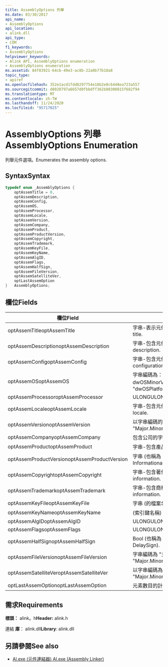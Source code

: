 ```yaml
---
title: AssemblyOptions 列舉
ms.date: 03/30/2017
api_name:
- AssemblyOptions
api_location:
- alink.dll
api_type:
- COM
f1_keywords:
- AssemblyOptions
helpviewer_keywords:
- Alink API, AssemblyOptions enumeration
- AssemblyOptions enumeration
ms.assetid: 84f83921-64cb-49e3-ac8b-22a0b77b18a8
topic_type:
- apiref
ms.openlocfilehash: 352e1acd1fdd8297754e18b2e8c6448ea723a557
ms.sourcegitcommit: d8020797a6657d0fbbdff362b80300815f682f94
ms.translationtype: MT
ms.contentlocale: zh-TW
ms.lasthandoff: 11/24/2020
ms.locfileid: "95717025"
---
```

# <a name="assemblyoptions-enumeration"></a><span data-ttu-id="01c91-102">AssemblyOptions 列舉</span><span class="sxs-lookup"><span data-stu-id="01c91-102">AssemblyOptions Enumeration</span></span>

<span data-ttu-id="01c91-103">列舉元件選項。</span><span class="sxs-lookup"><span data-stu-id="01c91-103">Enumerates the assembly options.</span></span>  
  
## <a name="syntax"></a><span data-ttu-id="01c91-104">Syntax</span><span class="sxs-lookup"><span data-stu-id="01c91-104">Syntax</span></span>  
  
```cpp  
typedef enum _AssemblyOptions {  
    optAssemTitle = 0,  
    optAssemDescription,  
    optAssemConfig,  
    optAssemOS,  
    optAssemProcessor,  
    optAssemLocale,  
    optAssemVersion,  
    optAssemCompany,  
    optAssemProduct,  
    optAssemProductVersion,  
    optAssemCopyright,  
    optAssemTrademark,  
    optAssemKeyFile,  
    optAssemKeyName,  
    optAssemAlgID,  
    optAssemFlags,  
    optAssemHalfSign,  
    optAssemFileVersion,  
    optAssemSatelliteVer,  
    optLastAssemOption  
}   AssemblyOptions;  
```  
  
## <a name="fields"></a><span data-ttu-id="01c91-105">欄位</span><span class="sxs-lookup"><span data-stu-id="01c91-105">Fields</span></span>  
  
|<span data-ttu-id="01c91-106">欄位</span><span class="sxs-lookup"><span data-stu-id="01c91-106">Field</span></span>|<span data-ttu-id="01c91-107">描述</span><span class="sxs-lookup"><span data-stu-id="01c91-107">Description</span></span>|  
|-----------|-----------------|  
|<span data-ttu-id="01c91-108">optAssemTitle</span><span class="sxs-lookup"><span data-stu-id="01c91-108">optAssemTitle</span></span>|<span data-ttu-id="01c91-109">字串-表示元件標題。</span><span class="sxs-lookup"><span data-stu-id="01c91-109">String - Represents the assembly title.</span></span>|  
|<span data-ttu-id="01c91-110">optAssemDescription</span><span class="sxs-lookup"><span data-stu-id="01c91-110">optAssemDescription</span></span>|<span data-ttu-id="01c91-111">字串-包含元件描述。</span><span class="sxs-lookup"><span data-stu-id="01c91-111">String - Contains the assembly description.</span></span>|  
|<span data-ttu-id="01c91-112">optAssemConfig</span><span class="sxs-lookup"><span data-stu-id="01c91-112">optAssemConfig</span></span>|<span data-ttu-id="01c91-113">字串-包含元件設定。</span><span class="sxs-lookup"><span data-stu-id="01c91-113">String - Contains the assembly configuration.</span></span>|  
|<span data-ttu-id="01c91-114">optAssemOS</span><span class="sxs-lookup"><span data-stu-id="01c91-114">optAssemOS</span></span>|<span data-ttu-id="01c91-115">字串編碼為： "dwOSPlatformId. dwOSMajorVersion. dwOSMinorVersion"。</span><span class="sxs-lookup"><span data-stu-id="01c91-115">String - Encoded as: "dwOSPlatformId.dwOSMajorVersion.dwOSMinorVersion".</span></span>|  
|<span data-ttu-id="01c91-116">optAssemProcessor</span><span class="sxs-lookup"><span data-stu-id="01c91-116">optAssemProcessor</span></span>|<span data-ttu-id="01c91-117">ULONG</span><span class="sxs-lookup"><span data-stu-id="01c91-117">ULONG</span></span>|  
|<span data-ttu-id="01c91-118">optAssemLocale</span><span class="sxs-lookup"><span data-stu-id="01c91-118">optAssemLocale</span></span>|<span data-ttu-id="01c91-119">字串-包含元件地區設定。</span><span class="sxs-lookup"><span data-stu-id="01c91-119">String - Contains the assembly locale.</span></span>|  
|<span data-ttu-id="01c91-120">optAssemVersion</span><span class="sxs-lookup"><span data-stu-id="01c91-120">optAssemVersion</span></span>|<span data-ttu-id="01c91-121">以字串編碼的： "主要。</span><span class="sxs-lookup"><span data-stu-id="01c91-121">String - Encoded as: "Major.Minor.Build.Revision".</span></span>|  
|<span data-ttu-id="01c91-122">optAssemCompany</span><span class="sxs-lookup"><span data-stu-id="01c91-122">optAssemCompany</span></span>|<span data-ttu-id="01c91-123">包含公司的字串。</span><span class="sxs-lookup"><span data-stu-id="01c91-123">String - Contains the company.</span></span>|  
|<span data-ttu-id="01c91-124">optAssemProduct</span><span class="sxs-lookup"><span data-stu-id="01c91-124">optAssemProduct</span></span>|<span data-ttu-id="01c91-125">字串-包含產品名稱。</span><span class="sxs-lookup"><span data-stu-id="01c91-125">String - Contains the product name.</span></span>|  
|<span data-ttu-id="01c91-126">optAssemProductVersion</span><span class="sxs-lookup"><span data-stu-id="01c91-126">optAssemProductVersion</span></span>|<span data-ttu-id="01c91-127">字串 (也稱為 InformationalVersion) 。</span><span class="sxs-lookup"><span data-stu-id="01c91-127">String (also known as InformationalVersion).</span></span>|  
|<span data-ttu-id="01c91-128">optAssemCopyright</span><span class="sxs-lookup"><span data-stu-id="01c91-128">optAssemCopyright</span></span>|<span data-ttu-id="01c91-129">字串-包含著作權資訊。</span><span class="sxs-lookup"><span data-stu-id="01c91-129">String - Contains the copyright information.</span></span>|  
|<span data-ttu-id="01c91-130">optAssemTrademark</span><span class="sxs-lookup"><span data-stu-id="01c91-130">optAssemTrademark</span></span>|<span data-ttu-id="01c91-131">字串-包含商標資訊。</span><span class="sxs-lookup"><span data-stu-id="01c91-131">String - Contains the trademark information.</span></span>|  
|<span data-ttu-id="01c91-132">optAssemKeyFile</span><span class="sxs-lookup"><span data-stu-id="01c91-132">optAssemKeyFile</span></span>|<span data-ttu-id="01c91-133">字串 (的檔案名) 。</span><span class="sxs-lookup"><span data-stu-id="01c91-133">String (file name).</span></span>|  
|<span data-ttu-id="01c91-134">optAssemKeyName</span><span class="sxs-lookup"><span data-stu-id="01c91-134">optAssemKeyName</span></span>|<span data-ttu-id="01c91-135"> (索引鍵名稱) 的字串。</span><span class="sxs-lookup"><span data-stu-id="01c91-135">String (The key name).</span></span>|  
|<span data-ttu-id="01c91-136">optAssemAlgID</span><span class="sxs-lookup"><span data-stu-id="01c91-136">optAssemAlgID</span></span>|<span data-ttu-id="01c91-137">ULONG</span><span class="sxs-lookup"><span data-stu-id="01c91-137">ULONG</span></span>|  
|<span data-ttu-id="01c91-138">optAssemFlags</span><span class="sxs-lookup"><span data-stu-id="01c91-138">optAssemFlags</span></span>|<span data-ttu-id="01c91-139">ULONG</span><span class="sxs-lookup"><span data-stu-id="01c91-139">ULONG</span></span>|  
|<span data-ttu-id="01c91-140">optAssemHalfSign</span><span class="sxs-lookup"><span data-stu-id="01c91-140">optAssemHalfSign</span></span>|<span data-ttu-id="01c91-141">Bool (也稱為 DelaySign) 。</span><span class="sxs-lookup"><span data-stu-id="01c91-141">Bool (Also known as DelaySign).</span></span>|  
|<span data-ttu-id="01c91-142">optAssemFileVersion</span><span class="sxs-lookup"><span data-stu-id="01c91-142">optAssemFileVersion</span></span>|<span data-ttu-id="01c91-143">字串編碼為 "主要... a.. a.. a.. a.. a.. a... a</span><span class="sxs-lookup"><span data-stu-id="01c91-143">String - Encoded as "Major.Minor.Build.Revision"--same as ProductVersion.</span></span>|  
|<span data-ttu-id="01c91-144">optAssemSatelliteVer</span><span class="sxs-lookup"><span data-stu-id="01c91-144">optAssemSatelliteVer</span></span>|<span data-ttu-id="01c91-145">以字串編碼為 "主要。</span><span class="sxs-lookup"><span data-stu-id="01c91-145">String - Encoded as "Major.Minor.Build.Revision".</span></span>|  
|<span data-ttu-id="01c91-146">optLastAssemOption</span><span class="sxs-lookup"><span data-stu-id="01c91-146">optLastAssemOption</span></span>|<span data-ttu-id="01c91-147">元素數目的計數器。</span><span class="sxs-lookup"><span data-stu-id="01c91-147">A counter of the number of elements.</span></span>|  
  
## <a name="requirements"></a><span data-ttu-id="01c91-148">需求</span><span class="sxs-lookup"><span data-stu-id="01c91-148">Requirements</span></span>  

 <span data-ttu-id="01c91-149">**標頭：** alink。h</span><span class="sxs-lookup"><span data-stu-id="01c91-149">**Header:** alink.h</span></span>  
  
 <span data-ttu-id="01c91-150">連結 **庫**： alink.dll</span><span class="sxs-lookup"><span data-stu-id="01c91-150">**Library**: alink.dll</span></span>  
  
## <a name="see-also"></a><span data-ttu-id="01c91-151">另請參閱</span><span class="sxs-lookup"><span data-stu-id="01c91-151">See also</span></span>

- [<span data-ttu-id="01c91-152">Al.exe (元件連結器) </span><span class="sxs-lookup"><span data-stu-id="01c91-152">Al.exe (Assembly Linker)</span></span>](../../tools/al-exe-assembly-linker.md)

